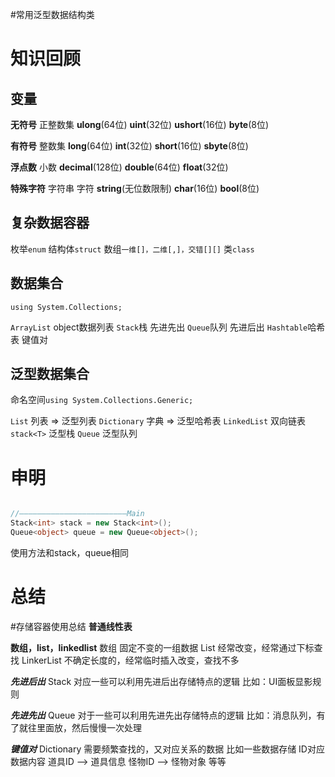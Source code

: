 #常用泛型数据结构类 
# 知识回顾
## 变量
**无符号** 正整数集 **ulong**(64位) **uint**(32位) **ushort**(16位) **byte**(8位)

**有符号** 整数集 **long**(64位) **int**(32位) **short**(16位) **sbyte**(8位)

**浮点数** 小数 **decimal**(128位) **double**(64位) **float**(32位)

**特殊字符** 字符串 字符 **string**(无位数限制)  **char**(16位)  **bool**(8位) 

## 复杂数据容器
枚举`enum`
结构体`struct`
数组`一维[]，二维[,]，交错[][]`
类`class`

## 数据集合
`using System.Collections;`

`ArrayList` object数据列表
`Stack`栈 先进先出
`Queue`队列 先进后出
`Hashtable`哈希表 键值对

## 泛型数据集合
命名空间`using System.Collections.Generic;`

`List` 列表 => 泛型列表
`Dictionary` 字典 => 泛型哈希表
`LinkedList` 双向链表
`stack<T>` 泛型栈
`Queue` 泛型队列

# 申明
```csharp

//————————————————————————Main
Stack<int> stack = new Stack<int>();
Queue<object> queue = new Queue<object>();
```
使用方法和stack，queue相同

# 总结
#存储容器使用总结
 **普通线性表**

****数组**，**list，linkedlist****
数组
	固定不变的一组数据
List
	经常改变，经常通过下标查找
LinkerList
	不确定长度的，经常临时插入改变，查找不多

***先进后出***
Stack
	对应一些可以利用先进后出存储特点的逻辑
	比如：UI面板显影规则

***先进先出***
Queue
	对于一些可以利用先进先出存储特点的逻辑
	比如：消息队列，有了就往里面放，然后慢慢一次处理

***键值对***
Dictionary
	需要频繁查找的，又对应关系的数据
	比如一些数据存储 ID对应数据内容
	道具ID  ——>  道具信息
	怪物ID  ——>  怪物对象
	等等